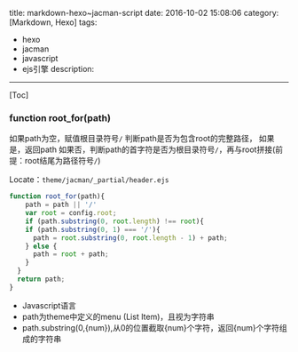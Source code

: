 title: markdown-hexo~jacman-script
date: 2016-10-02 15:08:06
category: [Markdown, Hexo]
tags:
  - hexo
  - jacman
  - javascript
  - ejs引擎
description:
---
[Toc]

### function root_for(path)

如果path为空，赋值根目录符号`/`
判断path是否为包含root的完整路径，
如果是，返回path
如果否，判断path的首字符是否为根目录符号`/`，再与root拼接(前提：root结尾为路径符号`/`)

Locate：`theme/jacman/_partial/header.ejs`
```javascript
function root_for(path){
    path = path || '/'
    var root = config.root;
    if (path.substring(0, root.length) !== root){
    if (path.substring(0, 1) === '/'){
      path = root.substring(0, root.length - 1) + path;
    } else {
      path = root + path;
    }
  }
  return path;
}
```
* Javascript语言
* path为theme中定义的menu (List Item)，且视为字符串
* path.substring(0,{num}),从0的位置截取{num}个字符，返回{num}个字符组成的字符串


